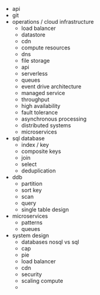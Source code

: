 - api
- git
- operations / cloud infrastructure
  - load balancer
  - datastore
  - cdn
  - compute resources
  - dns
  - file storage
  - api
  - serverless
  - queues
  - event drive architecture
  - managed service
  - throughput
  - high availability
  - fault tolerance
  - asynchronous processing
  - distributed systems
  - microservices
- sql database
  - index / key
  - composite keys
  - join
  - select
  - deduplication
- ddb
  - partition
  - sort key
  - scan
  - query
  - single table design
- microservices
  - patterns
  - queues
- system design
  - databases nosql vs sql
  - cap
  - pie
  - load balancer
  - cdn
  - security
  - scaling compute
  -